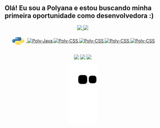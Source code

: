 ## Olá! Eu sou a Polyana e estou buscando minha primeira oportunidade como desenvolvedora :)
<div align="center">
  <a href="https://github.com/polyf">
  <img width="48%" src="https://github-readme-stats.vercel.app/api?username=polyf&show_icons=true&theme=dracula&include_all_commits=true&count_private=true"/>
  <img width="48%" src="https://github-readme-stats.vercel.app/api/top-langs/?username=polyf&layout=compact&langs_count=7&theme=dracula"/>
</div>
<div style="display: inline_block"align="center"><br>
  <img align="center" alt="Poly-Python" height="30" width="50" src="https://raw.githubusercontent.com/devicons/devicon/master/icons/python/python-original.svg">
  <img align="center" alt="Poly-Java" height="40" width="50"src="https://cdn.jsdelivr.net/gh/devicons/devicon/icons/java/java-original-wordmark.svg" />
  <img align="center" alt="Poly-CSS" height="40" width="50"src="https://cdn.jsdelivr.net/gh/devicons/devicon/icons/html5/html5-original.svg" />
  <img align="center" alt="Poly-CSS" height="40" width="50"src="https://cdn.jsdelivr.net/gh/devicons/devicon/icons/css3/css3-original.svg" />
  <img align="center" alt="Poly-CSS" height="40" width="50"src="https://cdn.jsdelivr.net/gh/devicons/devicon/icons/javascript/javascript-original.svg" />
  <img align="center" alt="Poly-CSS" height="40" width="50"src="https://i.pinimg.com/originals/73/ed/50/73ed50d9bfde8459aa2407f561224508.png" />
</div>
  
  ##
 
<div align="center">
  <a href="https://www.instagram.com/poly_fucilini/" target="_blank"><img src="https://img.shields.io/badge/-Instagram-%23E4405F?style=for-the-badge&logo=instagram&logoColor=white" target="_blank"></a>
  <a href = "mailto:poly.fucilini.s@gmail.com"><img src="https://img.shields.io/badge/-Gmail-%23333?style=for-the-badge&logo=gmail&logoColor=white" target="_blank"></a>
  <a href="https://www.linkedin.com/in/polyana-fucilini-/" target="_blank"><img src="https://img.shields.io/badge/-LinkedIn-%230077B5?style=for-the-badge&logo=linkedin&logoColor=white" target="_blank"></a> 
 
  ![Snake animation](https://github.com/polyf/polyf/blob/output/github-contribution-grid-snake.svg)
 
</div>
